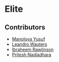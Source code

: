 # Elite

## Contributors
- [Manolova Yusuf](https://github.com/manolovayusuf)
- [Leandro Wauters](https://github.com/leandrowauters)
- [Ibraheem Rawlinson](https://github.com/Ibraheemraw)
- [Pritesh Nadiadhara](https://github.com/PNadiadhara)

